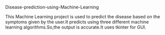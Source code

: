 Disease-prediction-using-Machine-Learning

This Machine Learning project is used to predict the disease based on the symptoms given by the user.It predicts using three different machine learning algorithms.So,the output is accurate.It uses tkinter for GUI.
